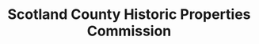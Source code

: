 ---
layout: repo
title: "Scotland County Historic Properties Commission"
id: 5052
permalink: repos/5052/
---